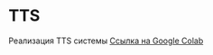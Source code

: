 # TTS
Реализация TTS системы
[Ссылка на Google Colab](https://colab.research.google.com/drive/1-kOI6Qbu5ULfT9_Y3FxedLCchF_03E6Z?usp=sharing)
